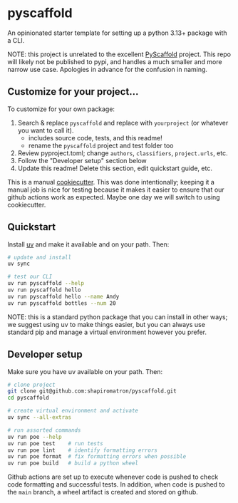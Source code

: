 # pyscaffold

An opinionated starter template for setting up a python 3.13+ package with a CLI.

NOTE: this project is unrelated to the excellent [PyScaffold](https://pypi.org/project/PyScaffold/) project. This repo will likely not be published to pypi, and handles a much smaller and more narrow use case. Apologies in advance for the confusion in naming.

## Customize for your project...

To customize for your own package:

1. Search & replace `pyscaffold` and replace with `yourproject` (or whatever you want to call it).
    - includes source code, tests, and this readme!
    - rename the `pyscaffold` project and test folder too
2. Review pyproject.toml; change `authors`, `classifiers`, `project.urls`, etc.
3. Follow the "Developer setup" section below
4. Update this readme! Delete this section, edit quickstart guide, etc.

This is a manual [cookiecutter](https://github.com/cookiecutter/cookiecutter). This was done intentionally; keeping it a manual job is nice for testing because it makes it easier to ensure that our github actions work as expected. Maybe one day we will switch to using cookiecutter.

## Quickstart

Install [uv](https://docs.astral.sh/uv/) and make it available and on your path. Then:

```bash
# update and install
uv sync

# test our CLI
uv run pyscaffold --help
uv run pyscaffold hello
uv run pyscaffold hello --name Andy
uv run pyscaffold bottles --num 20
```

NOTE: this is a standard python package that you can install in other ways; we suggest using uv to make things easier, but you can always use standard pip and manage a virtual environment however you prefer.

## Developer setup

Make sure you have uv available on your path. Then:

```bash
# clone project
git clone git@github.com:shapiromatron/pyscaffold.git
cd pyscaffold

# create virtual environment and activate
uv sync --all-extras

# run assorted commands
uv run poe --help
uv run poe test    # run tests
uv run poe lint    # identify formatting errors
uv run poe format  # fix formatting errors when possible
uv run poe build   # build a python wheel
```

Github actions are set up to execute whenever code is pushed to check code formatting and successful tests. In addition, when code is pushed to the `main` branch, a wheel artifact is created and stored on github.

